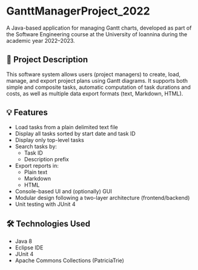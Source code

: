 # GanttManagerProject_2022

A Java-based application for managing Gantt charts, developed as part of the Software Engineering course at the University of Ioannina during the academic year 2022–2023.

## 📌 Project Description

This software system allows users (project managers) to create, load, manage, and export project plans using Gantt diagrams. It supports both simple and composite tasks, automatic computation of task durations and costs, as well as multiple data export formats (text, Markdown, HTML).

## 💡 Features

- Load tasks from a plain delimited text file
- Display all tasks sorted by start date and task ID
- Display only top-level tasks
- Search tasks by:
  - Task ID
  - Description prefix
- Export reports in:
  - Plain text
  - Markdown
  - HTML
- Console-based UI and (optionally) GUI
- Modular design following a two-layer architecture (frontend/backend)
- Unit testing with JUnit 4

## 🛠 Technologies Used

- Java 8
- Eclipse IDE
- JUnit 4
- Apache Commons Collections (PatriciaTrie)
